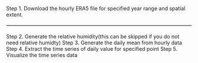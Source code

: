 Step 1. Download the hourly ERA5 file for specified year range and spatial extent.
<hr style="border: 0.25px solid #ccc; margin: 20px 0;" />

Step 2. Generate the relative humidity(this can be skipped if you do not need relative humidty)
Step 3. Generate the daily mean from hourly data
Step 4. Extract the time series of daily value for specified point
Step 5. Visualize the time series data
